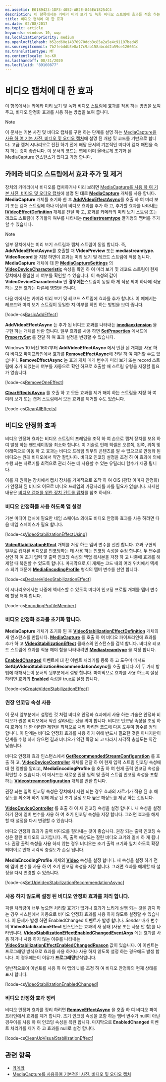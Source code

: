 ```yaml
---
ms.assetid: E0189423-1DF3-4052-AB2E-846EA18254C4
description: 이 항목에서는 카메라 미리 보기 및 녹화 비디오 스트림에 효과를 적용 하는 방법을 보여 주고, 비디오 안정화 효과를 사용 하는 방법을 보여 줍니다.
title: 비디오 캡처에 대 한 효과
ms.date: 02/08/2017
ms.topic: article
keywords: windows 10, uwp
ms.localizationpriority: medium
ms.openlocfilehash: b52cd60e14370970ddb3c85a2a5e4c91107bed45
ms.sourcegitcommit: 7b2febddb3e8a17c9ab158abcdd2a59ce126661c
ms.translationtype: MT
ms.contentlocale: ko-KR
ms.lasthandoff: 08/31/2020
ms.locfileid: "89160877"
---
```

# <a name="effects-for-video-capture"></a>비디오 캡처에 대 한 효과


이 항목에서는 카메라 미리 보기 및 녹화 비디오 스트림에 효과를 적용 하는 방법을 보여 주고, 비디오 안정화 효과를 사용 하는 방법을 보여 줍니다.

> [!NOTE] 
> 이 문서는 기본 사진 및 비디오 캡처를 구현 하는 단계를 설명 하는 [MediaCapture을 사용 하 여 기본 사진, 비디오 및 오디오 캡처](basic-photo-video-and-audio-capture-with-MediaCapture.md)에 설명 된 개념 및 코드를 기반으로 합니다. 고급 캡처 시나리오로 전환 하기 전에 해당 문서의 기본적인 미디어 캡처 패턴을 숙지 하는 것이 좋습니다. 이 문서의 코드는 앱에 이미 올바르게 초기화 된 MediaCapture 인스턴스가 있다고 가정 합니다.

## <a name="adding-and-removing-effects-from-the-camera-video-stream"></a>카메라 비디오 스트림에서 효과 추가 및 제거
장치의 카메라에서 비디오를 캡처하거나 미리 보려면 [MediaCapture를 사용 하 여 기본 사진, 비디오 및 오디오 캡처](basic-photo-video-and-audio-capture-with-MediaCapture.md)에 설명 된 대로 [**MediaCapture**](/uwp/api/Windows.Media.Capture.MediaCapture) 개체를 사용 합니다. **MediaCapture** 개체를 초기화 한 후 [**AddVideoEffectAsync**](/uwp/api/windows.media.capture.mediacapture.addvideoeffectasync)를 호출 하 여 미리 보기 또는 캡처 스트림에 하나 이상의 비디오 효과를 추가 하 고, 추가할 효과를 나타내는 [**IVideoEffectDefinition**](/uwp/api/Windows.Media.Effects.IVideoEffectDefinition) 개체를 전달 하 고, 효과를 카메라의 미리 보기 스트림 또는 레코드 스트림에 추가할지 여부를 나타내는 [**mediastreamtype**](/uwp/api/Windows.Media.Capture.MediaStreamType) 열거형의 멤버를 추가할 수 있습니다.

> [!NOTE]
> 일부 장치에서는 미리 보기 스트림과 캡처 스트림이 동일 합니다. 즉, **AddVideoEffectAsync**를 호출할 때 **VideoPreview** 또는 **mediastreamtype. VideoRecord** 을 지정 하면이 효과는 미리 보기 및 레코드 스트림에 적용 됩니다. **MediaCapture** 개체에 대 한 [**MediaCaptureSettings**](/uwp/api/windows.media.capture.mediacapture.mediacapturesettings) 의 [**VideoDeviceCharacteristic**](/uwp/api/windows.media.capture.mediacapturesettings.videodevicecharacteristic) 속성을 확인 하 여 미리 보기 및 레코드 스트림이 현재 장치에서 동일한 지 여부를 확인할 수 있습니다. 이 속성의 값이 **VideoDeviceCharacteristic** 인 **경우에는**스트림이 동일 하 게 적용 되며 하나에 적용 하는 모든 효과는 다른에 영향을 줍니다.

다음 예에서는 카메라 미리 보기 및 레코드 스트림에 효과를 추가 합니다. 이 예에서는 레코드와 미리 보기 스트림이 동일한 지 여부를 확인 하는 방법을 보여 줍니다.

[!code-cs[BasicAddEffect](./code/SimpleCameraPreview_Win10/cs/MainPage.Effects.xaml.cs#SnippetBasicAddEffect)]

**AddVideoEffectAsync** 는 추가 된 비디오 효과를 나타내는 [**imediaextension**](/uwp/api/Windows.Media.IMediaExtension) 을 구현 하는 개체를 반환 합니다. 일부 효과를 사용 하면 [**SetProperties**](/uwp/api/windows.media.imediaextension.setproperties) 메서드에 [**PropertySet**](/uwp/api/Windows.Foundation.Collections.PropertySet) 를 전달 하 여 효과 설정을 변경할 수 있습니다.

Windows 10 버전 1607부터 **AddVideoEffectAsync** 에서 반환 된 개체를 사용 하 여 비디오 파이프라인에서 효과를 [**RemoveEffectAsync**](/uwp/api/windows.media.capture.mediacapture.removeeffectasync)에 전달 하 여 제거할 수도 있습니다. **RemoveEffectAsync** 는 효과 개체 매개 변수가 미리 보기 또는 record 스트림에 추가 되었는지 여부를 자동으로 확인 하므로 호출할 때 스트림 유형을 지정할 필요가 없습니다.

[!code-cs[RemoveOneEffect](./code/SimpleCameraPreview_Win10/cs/MainPage.Effects.xaml.cs#SnippetRemoveOneEffect)]

[**ClearEffectsAsync**](/uwp/api/windows.media.capture.mediacapture.cleareffectsasync) 를 호출 하 고 모든 효과를 제거 해야 하는 스트림을 지정 하 여 미리 보기 또는 캡처 스트림에서 모든 효과를 제거할 수도 있습니다.

[!code-cs[ClearAllEffects](./code/SimpleCameraPreview_Win10/cs/MainPage.Effects.xaml.cs#SnippetClearAllEffects)]

## <a name="video-stabilization-effect"></a>비디오 안정화 효과

비디오 안정화 효과는 비디오 스트림의 프레임을 조작 하 여 손으로 캡처 장치를 보유 하 여 발생 하는 핸드쉐이킹을 최소화 합니다. 이 기술로 인해 픽셀은 오른쪽, 왼쪽, 위쪽 및 아래쪽으로 이동 하 고 효과는 비디오 프레임 외부의 콘텐츠를 알 수 없으므로 안정화 된 비디오는 원래 비디오에서 약간 잘립니다. 비디오 인코딩 설정을 조정 하 여 효과에 의해 수행 되는 자르기를 최적으로 관리 하는 데 사용할 수 있는 유틸리티 함수가 제공 됩니다.

이를 지 원하는 장치에서 캡처 장치를 기계적으로 조작 하 여 OIS (광학 이미지 안정화)가 안정화 된 비디오 이므로 비디오 프레임의 가장자리를 자를 필요가 없습니다. 자세한 내용은 [비디오 캡처를 위한 장치 컨트롤 캡처](capture-device-controls-for-video-capture.md)를 참조 하세요.

### <a name="set-up-your-app-to-use-video-stabilization"></a>비디오 안정화를 사용 하도록 앱 설정

기본 미디어 캡처에 필요한 네임 스페이스 외에도 비디오 안정화 효과를 사용 하려면 다음 네임 스페이스가 필요 합니다.

[!code-cs[VideoStabilizationEffectUsing](./code/SimpleCameraPreview_Win10/cs/MainPage.Effects.xaml.cs#SnippetVideoStabilizationEffectUsing)]

[**VideoStabilizationEffect**](/uwp/api/Windows.Media.Core.VideoStabilizationEffect) 개체를 저장 하는 멤버 변수를 선언 합니다. 효과 구현의 일부로 캡처된 비디오를 인코딩하는 데 사용 하는 인코딩 속성을 수정 합니다. 두 변수를 선언 하 여 초기 입력 및 출력 인코딩 속성의 백업 복사본을 저장 하 고 나중에 효과를 해제할 때 복원할 수 있도록 합니다. 마지막으로,이 개체는 코드 내의 여러 위치에서 액세스 되기 때문에 [**MediaEncodingProfile**](/uwp/api/Windows.Media.MediaProperties.MediaEncodingProfile) 형식의 멤버 변수를 선언 합니다.

[!code-cs[DeclareVideoStabilizationEffect](./code/SimpleCameraPreview_Win10/cs/MainPage.Effects.xaml.cs#SnippetDeclareVideoStabilizationEffect)]

이 시나리오에서는 나중에 액세스할 수 있도록 미디어 인코딩 프로필 개체를 멤버 변수에 할당 해야 합니다.

[!code-cs[EncodingProfileMember](./code/SimpleCameraPreview_Win10/cs/MainPage.Effects.xaml.cs#SnippetEncodingProfileMember)]

### <a name="initialize-the-video-stabilization-effect"></a>비디오 안정화 효과를 초기화 합니다.

**MediaCapture** 개체가 초기화 된 후 [**VideoStabilizationEffectDefinition**](/uwp/api/Windows.Media.Core.VideoStabilizationEffectDefinition) 개체의 새 인스턴스를 만듭니다. [**MediaCapture**](/uwp/api/windows.media.capture.mediacapture.addvideoeffectasync) 를 호출 하 여 비디오 파이프라인에 효과를 추가 하 고 [**VideoStabilizationEffect**](/uwp/api/Windows.Media.Core.VideoStabilizationEffect) 클래스의 인스턴스를 검색 합니다. 비디오 레코드 스트림에 효과를 적용 해야 함을 나타내려면 [**Mediastreamtype**](/uwp/api/Windows.Media.Capture.MediaStreamType) 을 지정 합니다.

[**EnabledChanged**](/uwp/api/windows.media.core.videostabilizationeffect.enabledchanged) 이벤트에 대 한 이벤트 처리기를 등록 하 고 도우미 메서드 **SetUpVideoStabilizationRecommendationAsync**를 호출 합니다 .이 두 가지 방법에 대해서는이 문서의 뒷부분에서 설명 합니다. 마지막으로 효과를 사용 하도록 설정 하려면 효과의 [**Enabled**](/uwp/api/windows.media.core.videostabilizationeffect.enabled) 속성을 true로 설정 합니다.

[!code-cs[CreateVideoStabilizationEffect](./code/SimpleCameraPreview_Win10/cs/MainPage.Effects.xaml.cs#SnippetCreateVideoStabilizationEffect)]

### <a name="use-recommended-encoding-properties"></a>권장 인코딩 속성 사용

이 문서 앞부분에서 설명한 것 처럼 비디오 안정화 효과에서 사용 하는 기술은 안정화 비디오가 원본 비디오에서 약간 잘라내는 것을 의미 합니다. 비디오 인코딩 속성을 조정 하 여 효과에 대 한 이러한 제한을 최적으로 처리 하려면 코드에 다음 도우미 함수를 정의 합니다. 이 단계는 비디오 안정화 효과를 사용 하기 위해 반드시 필요한 것은 아니지만이 단계를 수행 하지 않으면 결과 비디오가 약간 확장 되 고 따라서 시각적 충실도는 약간 낮습니다.

비디오 안정화 효과 인스턴스에서 [**GetRecommendedStreamConfiguration**](/uwp/api/windows.media.core.videostabilizationeffect.getrecommendedstreamconfiguration) 를 호출 하 고, [**VideoDeviceController**](/uwp/api/Windows.Media.Devices.VideoDeviceController) 개체를 전달 하 여 현재 입력 스트림 인코딩 속성에 대 한 영향을 알리고, **MediaEncodingProfile** 을 호출 하 여 현재 출력 인코딩 속성을 확인할 수 있습니다. 이 메서드는 새로운 권장 입력 및 출력 스트림 인코딩 속성을 포함 하는 [**Videostreamconfiguration**](/uwp/api/Windows.Media.Capture.VideoStreamConfiguration) 개체를 반환 합니다.

권장 되는 입력 인코딩 속성은 장치에서 지원 되는 경우 효과의 자르기가 적용 된 후 해상도를 최소화 하기 위해 제공 된 초기 설정 보다 높은 해상도를 제공 하는 것입니다.

[**VideoDeviceController**](/uwp/api/windows.media.devices.videodevicecontroller.setmediastreampropertiesasync) 를 호출 하 여 새 인코딩 속성을 설정 합니다. 새 속성을 설정 하기 전에 멤버 변수를 사용 하 여 초기 인코딩 속성을 저장 합니다. 그러면 효과를 해제할 때 설정을 다시 변경할 수 있습니다.

비디오 안정화 효과가 출력 비디오를 잘라내는 것이 좋습니다. 권장 되는 출력 인코딩 속성은 잘린 비디오의 크기입니다. 즉, 출력 해상도는 잘린 비디오 크기와 일치 하 게 됩니다. 권장 출력 속성을 사용 하지 않는 경우 비디오는 초기 출력 크기와 일치 하도록 확장 되며이로 인해 시각적 충실도가 손실 됩니다.

**MediaEncodingProfile** 개체의 [**Video**](/uwp/api/windows.media.mediaproperties.mediaencodingprofile.video) 속성을 설정 합니다. 새 속성을 설정 하기 전에 멤버 변수를 사용 하 여 초기 인코딩 속성을 저장 합니다. 그러면 효과를 해제할 때 설정을 다시 변경할 수 있습니다.

[!code-cs[SetUpVideoStabilizationRecommendationAsync](./code/SimpleCameraPreview_Win10/cs/MainPage.Effects.xaml.cs#SnippetSetUpVideoStabilizationRecommendationAsync)]

### <a name="handle-the-video-stabilization-effect-being-disabled"></a>사용 하지 않도록 설정 된 비디오 안정화 효과를 처리 합니다.

픽셀 처리량이 너무 높으면 처리할 효과가 없거나 효과가 느리게 실행 되는 것을 감지 하는 경우 시스템에서 자동으로 비디오 안정화 효과를 사용 하지 않도록 설정할 수 있습니다. 이 문제가 발생 하면 EnabledChanged 이벤트가 발생 합니다. *Sender* 매개 변수의 **VideoStabilizationEffect** 인스턴스는 효과의 새 상태 (사용 또는 사용 안 함)를 나타냅니다. [**VideoStabilizationEffectEnabledChangedEventArgs**](/uwp/api/Windows.Media.Core.VideoStabilizationEffectEnabledChangedEventArgs) 에는 효과를 사용 하거나 사용 하지 않는 이유를 나타내는 [**VideoStabilizationEffectEnabledChangedReason**](/uwp/api/Windows.Media.Core.VideoStabilizationEffectEnabledChangedReason) 값이 있습니다. 이 이벤트는 프로그래밍 방식으로 효과를 사용 하거나 사용 하지 않도록 설정 하는 경우에도 발생 합니다 .이 경우에는이 이유가 **프로그래밍**방식입니다.

일반적으로이 이벤트를 사용 하 여 앱의 UI를 조정 하 여 비디오 안정화의 현재 상태를 표시 합니다.

[!code-cs[VideoStabilizationEnabledChanged](./code/SimpleCameraPreview_Win10/cs/MainPage.Effects.xaml.cs#SnippetVideoStabilizationEnabledChanged)]

### <a name="clean-up-the-video-stabilization-effect"></a>비디오 안정화 효과 정리

비디오 안정화 효과를 정리 하려면 [**RemoveEffectAsync**](/uwp/api/windows.media.capture.mediacapture.removeeffectasync) 을 호출 하 여 비디오 파이프라인에서 효과를 제거 합니다. 초기 인코딩 속성을 포함 하는 멤버 변수가 null이 아닌 경우이를 사용 하 여 인코딩 속성을 복원 합니다. 마지막으로 **EnabledChanged** 이벤트 처리기를 제거 하 고 효과를 null로 설정 합니다.

[!code-cs[CleanUpVisualStabilizationEffect](./code/SimpleCameraPreview_Win10/cs/MainPage.Effects.xaml.cs#SnippetCleanUpVisualStabilizationEffect)]

## <a name="related-topics"></a>관련 항목

* [카메라](camera.md)
* [MediaCapture를 사용하여 기본적인 사진, 비디오 및 오디오 캡처](basic-photo-video-and-audio-capture-with-MediaCapture.md)
 

 
